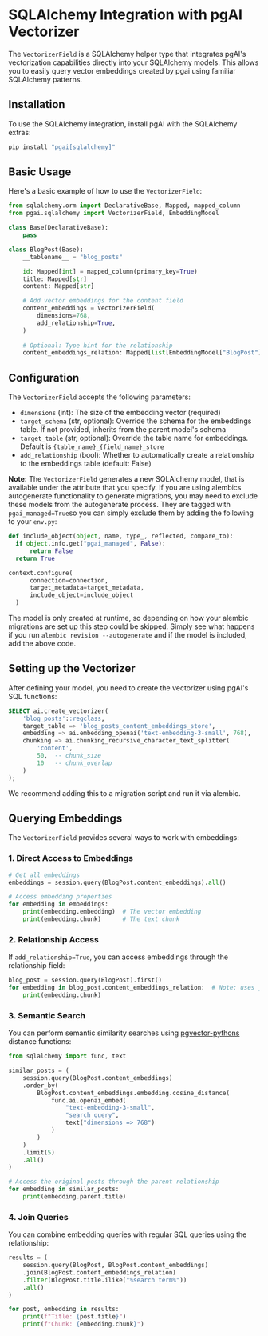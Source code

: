 # SQLAlchemy Integration with pgAI Vectorizer

The `VectorizerField` is a SQLAlchemy helper type that integrates pgAI's vectorization capabilities directly into your SQLAlchemy models. This allows you to easily query vector embeddings created by pgai using familiar SQLAlchemy patterns.

## Installation

To use the SQLAlchemy integration, install pgAI with the SQLAlchemy extras:

```bash
pip install "pgai[sqlalchemy]"
```

## Basic Usage

Here's a basic example of how to use the `VectorizerField`:

```python
from sqlalchemy.orm import DeclarativeBase, Mapped, mapped_column
from pgai.sqlalchemy import VectorizerField, EmbeddingModel

class Base(DeclarativeBase):
    pass

class BlogPost(Base):
    __tablename__ = "blog_posts"

    id: Mapped[int] = mapped_column(primary_key=True)
    title: Mapped[str]
    content: Mapped[str]

    # Add vector embeddings for the content field
    content_embeddings = VectorizerField(
        dimensions=768,
        add_relationship=True,
    )
    
    # Optional: Type hint for the relationship
    content_embeddings_relation: Mapped[list[EmbeddingModel["BlogPost"]]]
```

## Configuration

The `VectorizerField` accepts the following parameters:

- `dimensions` (int): The size of the embedding vector (required)
- `target_schema` (str, optional): Override the schema for the embeddings table. If not provided, inherits from the parent model's schema
- `target_table` (str, optional): Override the table name for embeddings. Default is `{table_name}_{field_name}_store`
- `add_relationship` (bool): Whether to automatically create a relationship to the embeddings table (default: False)

**Note:** The `VectorizerField` generates a new SQLAlchemy model, that is available under the attribute that you specify. If you are using alembics autogenerate functionality to generate migrations, you may need to exclude these models from the autogenerate process.
They are tagged with `pgai_managed=True`so you can simply exclude them by adding the following to your `env.py`:

```python
def include_object(object, name, type_, reflected, compare_to):
  if object.info.get("pgai_managed", False):
      return False
  return True

context.configure(
      connection=connection,
      target_metadata=target_metadata,
      include_object=include_object
  )
```

The model is only created at runtime, so depending on how your alembic migrations are set up this step could be skipped. Simply see what happens if you run `alembic revision --autogenerate` and if the model is included, add the above code.


## Setting up the Vectorizer

After defining your model, you need to create the vectorizer using pgAI's SQL functions:

```sql
SELECT ai.create_vectorizer(
    'blog_posts'::regclass,
    target_table => 'blog_posts_content_embeddings_store',
    embedding => ai.embedding_openai('text-embedding-3-small', 768),
    chunking => ai.chunking_recursive_character_text_splitter(
        'content',
        50,  -- chunk_size
        10   -- chunk_overlap
    )
);
```

We recommend adding this to a migration script and run it via alembic.

## Querying Embeddings

The `VectorizerField` provides several ways to work with embeddings:

### 1. Direct Access to Embeddings

```python
# Get all embeddings
embeddings = session.query(BlogPost.content_embeddings).all()

# Access embedding properties
for embedding in embeddings:
    print(embedding.embedding)  # The vector embedding
    print(embedding.chunk)      # The text chunk
```

### 2. Relationship Access

If `add_relationship=True`, you can access embeddings through the relationship field:

```python
blog_post = session.query(BlogPost).first()
for embedding in blog_post.content_embeddings_relation:  # Note: uses _relation suffix
    print(embedding.chunk)
```

### 3. Semantic Search

You can perform semantic similarity searches using [pgvector-pythons](https://github.com/pgvector/pgvector-python) distance functions:

```python
from sqlalchemy import func, text

similar_posts = (
    session.query(BlogPost.content_embeddings)
    .order_by(
        BlogPost.content_embeddings.embedding.cosine_distance(
            func.ai.openai_embed(
                "text-embedding-3-small",
                "search query",
                text("dimensions => 768")
            )
        )
    )
    .limit(5)
    .all()
)

# Access the original posts through the parent relationship
for embedding in similar_posts:
    print(embedding.parent.title)
```

### 4. Join Queries

You can combine embedding queries with regular SQL queries using the relationship:

```python
results = (
    session.query(BlogPost, BlogPost.content_embeddings)
    .join(BlogPost.content_embeddings_relation)
    .filter(BlogPost.title.ilike("%search term%"))
    .all()
)

for post, embedding in results:
    print(f"Title: {post.title}")
    print(f"Chunk: {embedding.chunk}")
```